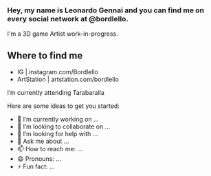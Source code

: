 ### Hey, my name is Leonardo Gennai and you can find me on every social network at @bordlello.
I'm a 3D game Artist work-in-progress.

## Where to find me
- IG | instagram.com/Bordlello
- ArtStation | artstation.com/bordlello

I’m currently attending Tarabaralla

Here are some ideas to get you started:

- 🔭 I’m currently working on ...
- 👯 I’m looking to collaborate on ...
- 🤔 I’m looking for help with ...
- 💬 Ask me about ...
- 📫 How to reach me: ...
- 😄 Pronouns: ...
- ⚡ Fun fact: ...